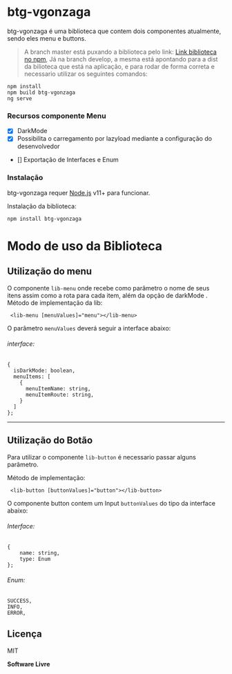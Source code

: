# btg-vgonzaga


btg-vgonzaga é uma biblioteca que contem dois componentes atualmente, sendo eles menu e buttons.
> A branch master está puxando a biblioteca pelo link: [Link biblioteca no npm](https://www.npmjs.com/package/btg-vgonzaga),
Já na branch develop, a mesma está apontando para a dist da bilioteca 
que está na aplicação, e para rodar de forma correta e necessario utilizar os  seguintes comandos: 

```
npm install
npm build btg-vgonzaga
ng serve
```

### Recursos componente Menu

- [x] DarkMode
- [x] Possibilita o carregamento por lazyload mediante a configuração do desenvolvedor
- [] Exportação de Interfaces e Enum

### Instalação

btg-vgonzaga requer [Node.js](https://nodejs.org/) v11+ para funcionar.

Instalação da biblioteca:

```
npm install btg-vgonzaga
```

# Modo de uso da Biblioteca

## Utilização do menu
O componente `lib-menu` onde recebe como parâmetro o nome de seus itens assim como a rota para cada item, além da opção de darkMode .
Método de implementação da lib: 
```
 <lib-menu [menuValues]="menu"></lib-menu>
```
O parâmetro `menuValues` deverá seguir a interface abaixo: 
###### interface:
```
{
  isDarkMode: boolean,
  menuItems: [
    {
      menuItemName: string,
      menuItemRoute: string,
    }
  ]
};
```


---
## Utilização do Botão 
Para utilizar o componente `lib-button` é necessario passar alguns parâmetro.

Método de implementação:

```
 <lib-button [buttonValues]="button"></lib-button>
```
 
O componente button contem um Input `buttonValues` do tipo da interface abaixo:

###### Interface:
```
{
    name: string,
    type: Enum
};
```

###### Enum:
```
SUCCESS,
INFO,
ERROR,
```



## Licença

MIT

**Software Livre**
